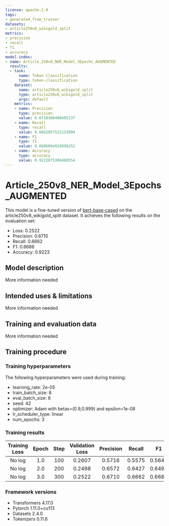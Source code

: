 ```yaml
---
license: apache-2.0
tags:
- generated_from_trainer
datasets:
- article250v8_wikigold_split
metrics:
- precision
- recall
- f1
- accuracy
model-index:
- name: Article_250v8_NER_Model_3Epochs_AUGMENTED
  results:
  - task:
      name: Token Classification
      type: token-classification
    dataset:
      name: article250v8_wikigold_split
      type: article250v8_wikigold_split
      args: default
    metrics:
    - name: Precision
      type: precision
      value: 0.6710306406685237
    - name: Recall
      type: recall
      value: 0.6662057522123894
    - name: F1
      type: f1
      value: 0.6686094920899252
    - name: Accuracy
      type: accuracy
      value: 0.9222875386408554
---
```


<!-- This model card has been generated automatically according to the information the Trainer had access to. You
should probably proofread and complete it, then remove this comment. -->

# Article_250v8_NER_Model_3Epochs_AUGMENTED

This model is a fine-tuned version of [bert-base-cased](https://huggingface.co/bert-base-cased) on the article250v8_wikigold_split dataset.
It achieves the following results on the evaluation set:
- Loss: 0.2522
- Precision: 0.6710
- Recall: 0.6662
- F1: 0.6686
- Accuracy: 0.9223

## Model description

More information needed

## Intended uses & limitations

More information needed

## Training and evaluation data

More information needed

## Training procedure

### Training hyperparameters

The following hyperparameters were used during training:
- learning_rate: 2e-05
- train_batch_size: 8
- eval_batch_size: 8
- seed: 42
- optimizer: Adam with betas=(0.9,0.999) and epsilon=1e-08
- lr_scheduler_type: linear
- num_epochs: 3

### Training results

| Training Loss | Epoch | Step | Validation Loss | Precision | Recall | F1     | Accuracy |
|:-------------:|:-----:|:----:|:---------------:|:---------:|:------:|:------:|:--------:|
| No log        | 1.0   | 100  | 0.2607          | 0.5716    | 0.5575 | 0.5645 | 0.9106   |
| No log        | 2.0   | 200  | 0.2498          | 0.6572    | 0.6427 | 0.6499 | 0.9200   |
| No log        | 3.0   | 300  | 0.2522          | 0.6710    | 0.6662 | 0.6686 | 0.9223   |


### Framework versions

- Transformers 4.17.0
- Pytorch 1.11.0+cu113
- Datasets 2.4.0
- Tokenizers 0.11.6

